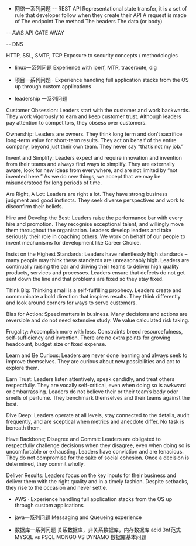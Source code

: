 - 网络一系列问题
-- REST API
Representational state transfer, it is a set of rule that developer follow when they create their API
A request is made of
The endpoint
The method
The headers
The data (or body)

-- AWS API GATE AWAY

-- DNS


HTTP, SSL, SMTP, TCP
Exposure to security concepts / methodologies

- linux一系列问题
Experience with iperf, MTR, traceroute, dig

- 项目一系列问题
· Experience handling full application stacks from the OS up through custom applications

- leadership 一系列问题

Customer Obsession: Leaders start with the customer and work backwards. They work vigorously to earn and keep customer trust. Although leaders pay attention to competitors, they obsess over customers.

Ownership: Leaders are owners. They think long term and don’t sacrifice long-term value for short-term results. They act on behalf of the entire company, beyond just their own team. They never say “that’s not my job.”

Invent and Simplify: Leaders expect and require innovation and invention from their teams and always find ways to simplify. They are externally aware, look for new ideas from everywhere, and are not limited by “not invented here.” As we do new things, we accept that we may be misunderstood for long periods of time.

Are Right, A Lot: Leaders are right a lot. They have strong business judgment and good instincts. They seek diverse perspectives and work to disconfirm their beliefs.

Hire and Develop the Best: Leaders raise the performance bar with every hire and promotion. They recognise exceptional talent, and willingly move them throughout the organisation. Leaders develop leaders and take seriously their role in coaching others. We work on behalf of our people to invent mechanisms for development like Career Choice.

Insist on the Highest Standards: Leaders have relentlessly high standards – many people may think these standards are unreasonably high. Leaders are continually raising the bar and driving their teams to deliver high quality products, services and processes. Leaders ensure that defects do not get sent down the line and that problems are fixed so they stay fixed.

Think Big: Thinking small is a self-fulfilling prophecy. Leaders create and communicate a bold direction that inspires results. They think differently and look around corners for ways to serve customers.

Bias for Action: Speed matters in business. Many decisions and actions are reversible and do not need extensive study. We value calculated risk taking.

Frugality: Accomplish more with less. Constraints breed resourcefulness, self-sufficiency and invention. There are no extra points for growing headcount, budget size or fixed expense.

Learn and Be Curious: Leaders are never done learning and always seek to improve themselves. They are curious about new possibilities and act to explore them.

Earn Trust: Leaders listen attentively, speak candidly, and treat others respectfully. They are vocally self-critical, even when doing so is awkward or embarrassing. Leaders do not believe their or their team’s body odor smells of perfume. They benchmark themselves and their teams against the best.

Dive Deep: Leaders operate at all levels, stay connected to the details, audit frequently, and are sceptical when metrics and anecdote differ. No task is beneath them.

Have Backbone; Disagree and Commit: Leaders are obligated to respectfully challenge decisions when they disagree, even when doing so is uncomfortable or exhausting. Leaders have conviction and are tenacious. They do not compromise for the sake of social cohesion. Once a decision is determined, they commit wholly.

Deliver Results: Leaders focus on the key inputs for their business and deliver them with the right quality and in a timely fashion. Despite setbacks, they rise to the occasion and never settle.

- AWS
· Experience handling full application stacks from the OS up through custom applications


- java一系列问题
Messaging and Queueing experience


- 数据库一系列问题
关系数据库，非关系数据库，内存数据库
acid
3nf范式
MYSQL vs PSQL
MONGO VS DYNAMO
数据库基本问题
